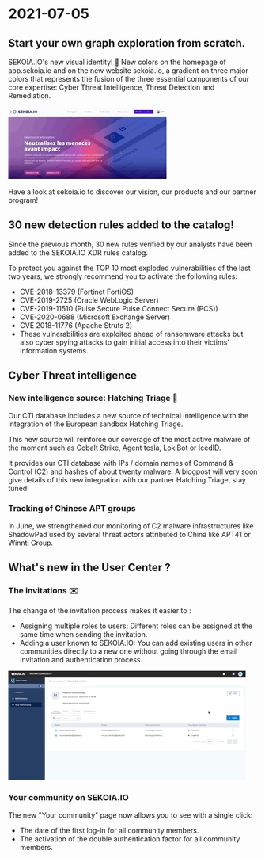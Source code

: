 # 2021-07-05
## Start your own graph exploration from scratch.

SEKOIA.IO's new visual identity! 🎨
New colors on the homepage of app.sekoia.io and on the new website sekoia.io, a gradient on three major colors that represents the fusion of the three essential components of our core expertise: Cyber Threat Intelligence, Threat Detection and Remediation.

![Website_sekoia](../assets/Site_web.gif)

Have a look at sekoia.io to discover our vision, our products and our partner program!

## 30 new detection rules added to the catalog! 

Since the previous month, 30 new rules verified by our analysts have been added to the SEKOIA.IO XDR rules catalog. 

To protect you against the TOP 10 most exploded vulnerabilities of the last two years, we strongly recommend you to activate the following rules:

- CVE-2018-13379 (Fortinet FortiOS)
- CVE-2019-2725 (Oracle WebLogic Server)
- CVE-2019-11510 (Pulse Secure Pulse Connect Secure (PCS))
- CVE-2020-0688 (Microsoft Exchange Server)
- CVE 2018-11776 (Apache Struts 2)
- These vulnerabilities are exploited ahead of ransomware attacks but also cyber spying attacks to gain initial access into their victims' information systems.

## Cyber Threat intelligence
### New intelligence source: Hatching Triage 🔎

Our CTI database includes a new source of technical intelligence with the integration of the European sandbox Hatching Triage.

This new source will reinforce our coverage of the most active malware of the moment such as Cobalt Strike, Agent tesla, LokiBot or IcedID.

It provides our CTI database with IPs / domain names of Command & Control (C2) and hashes of about twenty malware.
A blogpost will very soon give details of this new integration with our partner Hatching Triage, stay tuned!


### Tracking of Chinese APT groups 

In June, we strengthened our monitoring of C2 malware infrastructures like ShadowPad used by several threat actors attributed to China like APT41 or Winnti Group.

## What's new in the User Center ?
### The invitations ✉️

The change of the invitation process makes it easier to : 

- Assigning multiple roles to users: Different roles can be assigned at the same time when sending the invitation.
- Adding a user known to SEKOIA.IO: You can add existing users in other communities directly to a new one without going through the email invitation and authentication process.

![Invitation_UC](../assets/Invitation_UC.gif)

### Your community on SEKOIA.IO

The new "Your community" page now allows you to see with a single click:

- The date of the first log-in for all community members.
- The activation of the double authentication factor for all community members.



